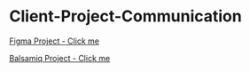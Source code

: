 # Client-Project-Communication

[Figma Project - Click me](https://www.figma.com/file/KYXQ1DXBXqQzBp1lQJYqV2/ZikFreak?node-id=6%3A42)

[Balsamiq Project - Click me](https://balsamiq.cloud/sxn5c15/pu9fok4)
